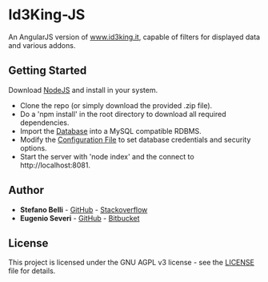 # Id3King-JS

An AngularJS version of www.id3king.it, capable of filters for displayed data and various addons.

## Getting Started

Download [NodeJS](https://nodejs.org) and install in your system.

* Clone the repo (or simply download the provided .zip file).
* Do a 'npm install' in the root directory to download all required dependencies.
* Import the [Database](id3king.sql) into a MySQL compatible RDBMS.
* Modify the [Configuration File](backend/config.json) to set database credentials and security options.
* Start the server with 'node index' and the connect to http://localhost:8081.

## Author

* **Stefano Belli** - [GitHub](https://github.com/Luxor001) - [Stackoverflow](http://stackoverflow.com/users/1306679/luxor001)
* **Eugenio Severi** - [GitHub](https://github.com/eugenioseveri) - [Bitbucket](https://bitbucket.org/eugenioseveri/)

## License

This project is licensed under the GNU AGPL v3 license - see the [LICENSE](LICENSE) file for details.

